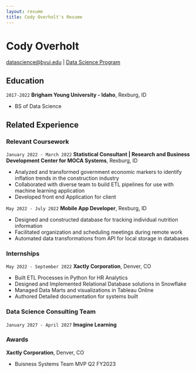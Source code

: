 ```yaml
---
layout: resume
title: Cody Overholt's Resume
---
```

# Cody Overholt


<div id="webaddress">
<a href="datascience@byui.edu">datascience@byui.edu</a>
| <a href="https://byuidatascience.github.io/development.html">Data Science Program</a>
</div>

<!-- https://www.monique.tech/the-art-of-markdown -->


## Education

`2017-2022`
__Brigham Young University - Idaho__, Rexburg, ID

- BS of Data Science


## Related Experience

### Relevant Coursework

`January 2022 - March 2022` 
__Statistical Consultant \| Research and Business Development Center for MOCA Systems__, Rexburg, ID

- Analyzed and transformed government economic markers to identify inflation trends in the construction industry
- Collaborated with diverse team to build ETL pipelines for use with machine learning application
- Developed front end Application for client

`May 2022 - July 2022`
__Mobile App Developer__, Rexburg, ID
- Designed and constructed database for tracking individual nutrition information
- Facilitated organization and scheduling meetings during remote work
- Automated data transformations from API for local storage in databases

### Internships

`May 2022 - September 2022`
__Xactly Corporation__, Denver, CO

- Built ETL Processes in Python for HR Analytics
- Designed and Implemented Relational Database solutions in Snowflake
- Managed Data Marts and visualizations in Tableau Online
- Authored Detailed documentation for systems built

### Data Science Consulting Team

`January 2027 - April 2027`
__Imagine Learning__



### Awards
__Xactly Corporation__, Denver, CO
- Buisness Systems Team MVP Q2 FY2023 





<!-- ### Footer

Last updated: May 2013 -->


